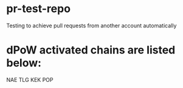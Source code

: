 # pr-test-repo
Testing to achieve pull requests from another account automatically

# dPoW activated chains are listed below:

NAE
TLG
KEK
POP
